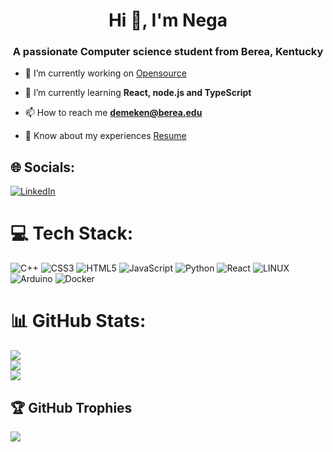 <h1 align="center">Hi 👋, I'm Nega</h1>
<h3 align="center">A passionate Computer science student from Berea, Kentucky</h3>

- 🔭 I’m currently working on [Opensource](https://github.com/pearcej/opensource)

- 🌱 I’m currently learning **React, node.js and TypeScript**

- 📫 How to reach me **demeken@berea.edu**

- 📄 Know about my experiences [Resume](https://www.linkedin.com/in/nega-demeke-160b1a253/overlay/1635528195569/single-media-viewer/?profileId=ACoAAD6iyVgBnVW9E2iDG5tiBJfE74f26OnUfeU)
## 🌐 Socials:
[![LinkedIn](https://img.shields.io/badge/LinkedIn-%230077B5.svg?logo=linkedin&logoColor=white)](https://linkedin.com/in/https://www.linkedin.com/in/nega-demeke-160b1a253/) 

# 💻 Tech Stack:
![C++](https://img.shields.io/badge/c++-%2300599C.svg?style=for-the-badge&logo=c%2B%2B&logoColor=white) ![CSS3](https://img.shields.io/badge/css3-%231572B6.svg?style=for-the-badge&logo=css3&logoColor=white) ![HTML5](https://img.shields.io/badge/html5-%23E34F26.svg?style=for-the-badge&logo=html5&logoColor=white) ![JavaScript](https://img.shields.io/badge/javascript-%23323330.svg?style=for-the-badge&logo=javascript&logoColor=%23F7DF1E) ![Python](https://img.shields.io/badge/python-3670A0?style=for-the-badge&logo=python&logoColor=ffdd54) ![React](https://img.shields.io/badge/react-%2320232a.svg?style=for-the-badge&logo=react&logoColor=%2361DAFB) ![LINUX](https://img.shields.io/badge/Linux-FCC624?style=for-the-badge&logo=linux&logoColor=black) ![Arduino](https://img.shields.io/badge/-Arduino-00979D?style=for-the-badge&logo=Arduino&logoColor=white) ![Docker](https://img.shields.io/badge/docker-%230db7ed.svg?style=for-the-badge&logo=docker&logoColor=white)
# 📊 GitHub Stats:
![](https://github-readme-stats.vercel.app/api?username=demekenega&theme=dark&hide_border=false&include_all_commits=true&count_private=false)<br/>
![](https://github-readme-streak-stats.herokuapp.com/?user=demekenega&theme=dark&hide_border=false)<br/>
![](https://github-readme-stats.vercel.app/api/top-langs/?username=demekenega&theme=dark&hide_border=false&include_all_commits=true&count_private=false&layout=compact)

## 🏆 GitHub Trophies
![](https://github-profile-trophy.vercel.app/?username=demekenega&theme=radical&no-frame=false&no-bg=true&margin-w=4)

<!-- Proudly created with GPRM ( https://gprm.itsvg.in ) -->
